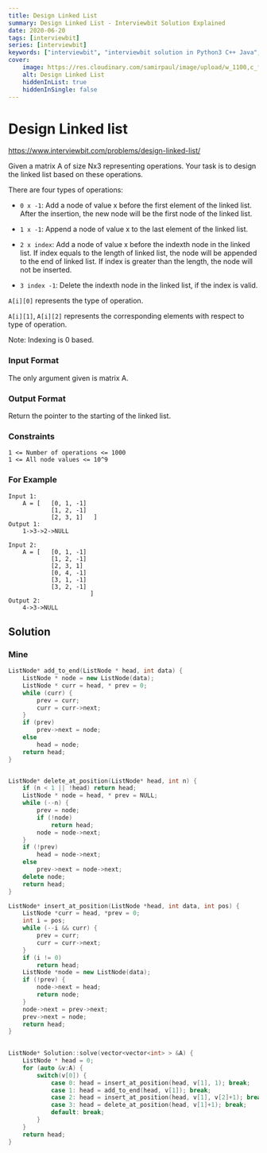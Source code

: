 ```yaml
---
title: Design Linked List
summary: Design Linked List - Interviewbit Solution Explained
date: 2020-06-20
tags: [interviewbit]
series: [interviewbit]
keywords: ["interviewbit", "interviewbit solution in Python3 C++ Java", "Design Linked List Solution Explained"]
cover:
    image: https://res.cloudinary.com/samirpaul/image/upload/w_1100,c_fit,co_rgb:FFFFFF,l_text:Arial_75_bold:Design Linked List - Solution Explained/problem-solving.webp
    alt: Design Linked List
    hiddenInList: true
    hiddenInSingle: false
---
```


# Design Linked list

https://www.interviewbit.com/problems/design-linked-list/


Given a matrix A of size Nx3 representing operations. Your task is to design the linked list based on these operations.

There are four types of operations:

* `0 x -1`: Add a node of value x before the first element of the linked list. 
After the insertion, the new node will be the first node of the linked list.

* `1 x -1`: Append a node of value x to the last element of the linked list.

* `2 x index`: Add a node of value x before the indexth node in the linked list.
If index equals to the length of linked list, the node will be appended to the end of linked list.
If index is greater than the length, the node will not be inserted.

* `3 index -1`: Delete the indexth node in the linked list, if the index is valid.

`A[i][0]` represents the type of operation.

`A[i][1]`, `A[i][2]` represents the corresponding elements with respect to type of operation.

Note: Indexing is 0 based.

### Input Format

The only argument given is matrix A.

### Output Format

Return the pointer to the starting of the linked list.
### Constraints
```
1 <= Number of operations <= 1000
1 <= All node values <= 10^9
```

### For Example

```
Input 1:
    A = [   [0, 1, -1]
            [1, 2, -1]
            [2, 3, 1]   ]
Output 1:
    1->3->2->NULL

Input 2:
    A = [   [0, 1, -1]
            [1, 2, -1]
            [2, 3, 1]
            [0, 4, -1]
            [3, 1, -1]
            [3, 2, -1]
                       ]
Output 2:
    4->3->NULL
```

## Solution
### Mine
```cpp
ListNode* add_to_end(ListNode * head, int data) {
    ListNode * node = new ListNode(data);
    ListNode * curr = head, * prev = 0;
    while (curr) {
        prev = curr;
        curr = curr->next;
    }
    if (prev)
        prev->next = node;
    else
        head = node;
    return head;
} 


ListNode* delete_at_position(ListNode* head, int n) {
    if (n < 1 || !head) return head;
    ListNode * node = head, * prev = NULL;
    while (--n) {
        prev = node;
        if (!node)
            return head;
        node = node->next;
    }
    if (!prev)
        head = node->next;
    else
        prev->next = node->next;
    delete node;
    return head;
}

ListNode* insert_at_position(ListNode *head, int data, int pos) {
    ListNode *curr = head, *prev = 0;
    int i = pos;
    while (--i && curr) {
        prev = curr;
        curr = curr->next;
    }
    if (i != 0)
        return head;
    ListNode *node = new ListNode(data);
    if (!prev) {
        node->next = head;
        return node;
    }
    node->next = prev->next;
    prev->next = node;
    return head;
}

 
ListNode* Solution::solve(vector<vector<int> > &A) {
    ListNode * head = 0;
    for (auto &v:A) {
        switch(v[0]) {
            case 0: head = insert_at_position(head, v[1], 1); break;
            case 1: head = add_to_end(head, v[1]); break;
            case 2: head = insert_at_position(head, v[1], v[2]+1); break;
            case 3: head = delete_at_position(head, v[1]+1); break;
            default: break;
        }
    }
    return head;
}

```
